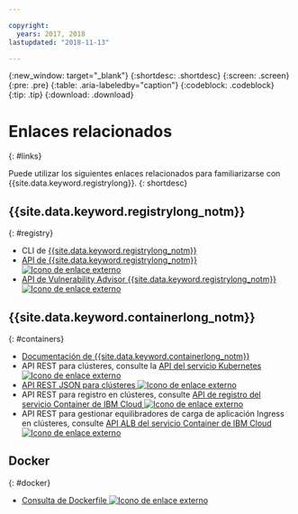 ```yaml
---

copyright:
  years: 2017, 2018
lastupdated: "2018-11-13"

---
```


{:new_window: target="_blank"}
{:shortdesc: .shortdesc}
{:screen: .screen}
{:pre: .pre}
{:table: .aria-labeledby="caption"}
{:codeblock: .codeblock}
{:tip: .tip}
{:download: .download}

# Enlaces relacionados
{: #links}

Puede utilizar los siguientes enlaces relacionados para familiarizarse con {{site.data.keyword.registrylong}}.
{: shortdesc}

## {{site.data.keyword.registrylong_notm}}
{: #registry}

- CLI de [{{site.data.keyword.registrylong_notm}}](/docs/services/Registry/registry_cli.html)
- [API de {{site.data.keyword.registrylong_notm}} ![Icono de enlace externo](../../icons/launch-glyph.svg "Icono de enlace externo")](https://console.bluemix.net/apidocs/container-registry)
- [API de Vulnerability Advisor {{site.data.keyword.registrylong_notm}}![Icono de enlace externo](../../icons/launch-glyph.svg "Icono de enlace externo")](https://console.bluemix.net/apidocs/container-registry/va)

## {{site.data.keyword.containerlong_notm}}
{: #containers}

- [Documentación de {{site.data.keyword.containerlong_notm}}](/docs/containers/container_index.html#container_index)
- API REST para clústeres, consulte la [API del servicio Kubernetes ![Icono de enlace externo](../../icons/launch-glyph.svg "Icono de enlace externo")](https://containers.bluemix.net/swagger-api/)
- [API REST JSON para clústeres ![Icono de enlace externo](../../icons/launch-glyph.svg "Icono de enlace externo")](https://containers.bluemix.net/swagger-api/swagger.json)
- API REST para registro en clústeres, consulte [API de registro del servicio Container de IBM Cloud ![Icono de enlace externo](../../icons/launch-glyph.svg "Icono de enlace externo")](https://us-south.containers.bluemix.net/swagger-logging/)
- API REST para gestionar equilibradores de carga de aplicación Ingress en clústeres, consulte [API ALB del servicio Container de IBM Cloud ![Icono de enlace externo](../../icons/launch-glyph.svg "Icono de enlace externo")](https://us-south.containers.bluemix.net/swagger-alb-api/)

## Docker
{: #docker}

- [Consulta de Dockerfile ![Icono de enlace externo](../../icons/launch-glyph.svg "Icono de enlace externo")](https://docs.docker.com/engine/reference/builder/)
